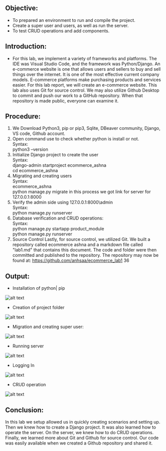 ## Objective:
*   To prepared an environment to run and compile the project.
*   Create a super user and users, as well as run the server.
*  To test CRUD operations and add components.
## Introduction:
* For this lab, we implement a variety of frameworks and platforms. The IDE was Visual Studio Code, and the framework was Python/Django. An e-commerce website is one that allows users and sellers to buy and sell things over the internet. It is one of the most effective current company models. E-commerce platforms make purchasing products and services easier. For this lab report, we will create an e-commerce website.
This lab also uses Git for source control. We may also utilize Github Desktop to commit and push our work to a GitHub repository. When that repository is made public, everyone can examine it.
## Procedure:
1.  We Download Python3, pip or pip3, Sqlite, DBeaver community, Django, VS code, Github account.
2.  Open command use to check whether python is install or not.
<br/>Syntax:<br/>
 python3 –version
3.  Initialize Django project to create the user 
<br/>Syntax:<br/>
django-admin startproject ecommerce_ashna <br/>
cd ecommerce_ashna
4.  Migrating and creating users
<br/>Syntax:<br/>
 ecommerce_ashna<br/>
python manage.py migrate
in this process we got link for server for 127.0.0.1:8000
5.  Verify the admin side using 127.0.0.1:8000\admin
<br/>Syntax:<br/>
python manage.py runserver
6.  Database verification and CRUD operations:
<br/>Syntax:<br/>
python manage.py startapp product_module<br/>
python manage.py runserver
7.  Source Control
Lastly, for source control, we utilized Git. We built a repository called ecommerce ashna and a markdown file called "lab1.md" that contains this document. The code and folder were then committed and published to the repository. The repository may now be found at: https://github.com/anhsaa/ecommerce_lab1
36
## Output:
* Installation of python| pip

![alt text](https://scontent.fktm8-1.fna.fbcdn.net/v/t1.15752-9/278162363_535159071348207_4631905168955827836_n.png?_nc_cat=107&ccb=1-6&_nc_sid=ae9488&_nc_ohc=yVxHf-Jgq8IAX-4bR_m&_nc_ht=scontent.fktm8-1.fna&oh=03_AVJh5Rac7ep52PMV0rYftEwHz-YYWPPDdPCyzeWP111euA&oe=62A15D25)

* Creation of project folder

![alt text](https://scontent.xx.fbcdn.net/v/t1.15752-9/280298287_419373520010677_8787542285354514019_n.png?stp=dst-png_p206x206&_nc_cat=107&ccb=1-6&_nc_sid=aee45a&_nc_ohc=SkgQBSqW_cAAX9_LH57&_nc_ad=z-m&_nc_cid=0&_nc_ht=scontent.xx&oh=03_AVL1eSKu4GiGTpA-5uEuVzqo-omAVMRlWYeW5ptHnkBz9g&oe=62A30D86)

* Migration and creating super user:

 ![alt text](https://scontent.xx.fbcdn.net/v/t1.15752-9/280110007_520999829525030_6320577654250451081_n.png?stp=dst-png_p206x206&_nc_cat=110&ccb=1-6&_nc_sid=aee45a&_nc_ohc=0TUqKDyFRY8AX_aw6T5&_nc_ad=z-m&_nc_cid=0&_nc_ht=scontent.xx&oh=03_AVIOpnwiu1OguhQ-SzJI-j1k1fM5IQF6eIUX4v5uhdL1ZA&oe=62A25061)

* Running server

![alt text](https://scontent.xx.fbcdn.net/v/t1.15752-9/280326100_374482437946718_5000888598667940158_n.png?stp=dst-png_p206x206&_nc_cat=103&ccb=1-6&_nc_sid=aee45a&_nc_ohc=J_7vBdcCeOkAX-VdWNa&_nc_ad=z-m&_nc_cid=0&_nc_ht=scontent.xx&oh=03_AVJjBmEr1z07s3ZAWPRF0zfUMZ9ZNFKQ8zp4sVKG-qml3w&oe=62A17CB4)
 

* Logging In

![alt text](https://scontent.xx.fbcdn.net/v/t1.15752-9/280100316_1003713720281266_8116799199405200024_n.png?stp=dst-png_p206x206&_nc_cat=110&ccb=1-6&_nc_sid=aee45a&_nc_ohc=UoCtO5jCiLMAX_2OAib&_nc_ad=z-m&_nc_cid=0&_nc_ht=scontent.xx&oh=03_AVLwHUCcfgLp79P9plR7XghJsMi_Jr6nx9YGulWPwWde1Q&oe=62A38007)
 
* CRUD operation

![alt text](https://scontent.xx.fbcdn.net/v/t1.15752-9/280132448_703991261024894_619684829338131239_n.png?stp=dst-png_p206x206&_nc_cat=111&ccb=1-6&_nc_sid=aee45a&_nc_ohc=67OCJ2c5D5AAX9IRd4w&_nc_ad=z-m&_nc_cid=0&_nc_ht=scontent.xx&oh=03_AVJWXh-08h7ZYqAuDWqiG92pYTiQB4otw0h2rf-TAvFEgw&oe=62A1DD2E)
 

## Conclusion:
In this lab we setup allowed us in quickly creating scenarios and setting up. Then we knew how to create a Django project. It was also learned how to operate the server. On the server, we knew how to do CRUD operations. Finally, we learned more about Git and Github for source control. Our code was easily available when we created a Github repository and shared it.



